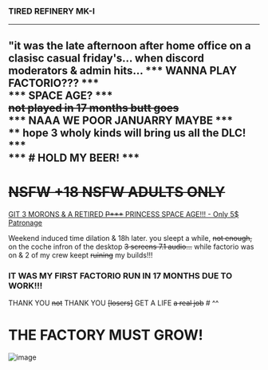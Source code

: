 ### TIRED REFINERY MK-I

---
"it was the late afternoon after home office on a clasisc casual friday's... when <our> discord moderators & admin hits... 
*** WANNA PLAY FACTORIO??? ***   
*** SPACE AGE? ***  
~~not played in 17 months butt goes~~  
*** NAAA WE POOR JANUARRY MAYBE ***  
** hope 3 wholy kinds will bring us all the DLC! ***  
*** # HOLD MY BEER! ***  
---

 # ~~NSFW +18 NSFW ADULTS ONLY~~
<ins> [GIT 3 MORONS & A RETIRED ~~P***~~ PRINCESS SPACE AGE!!! - Only 5$ Patronage](https://www.patreon.com/c/bambisleepchat/membership) </ins>


Weekend induced time dilation & 18h later. you sleept a while, ~~not enough,~~ on the coche infron of the desktop ~~3 screens 7.1 audio...~~ while factorio was on & 2 of my crew keept ~~ruining~~ my builds!!!

### IT WAS MY FIRST FACTORIO RUN IN 17 MONTHS DUE TO WORK!!!
THANK YOU ~~not~~ THANK YOU ~~[losers]~~ GET A LIFE ~~a real job~~ # ^^
# THE FACTORY MUST GROW!

![image](https://github.com/user-attachments/assets/2d351f29-b443-4340-a836-7046b8d92a63)

